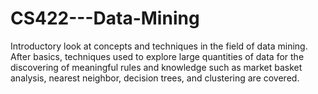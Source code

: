# CS422---Data-Mining
Introductory look at concepts and techniques in the field of data mining. After basics, techniques used to explore large quantities of data for the discovering of meaningful rules and knowledge such as market basket analysis, nearest neighbor, decision trees, and clustering are covered. 
